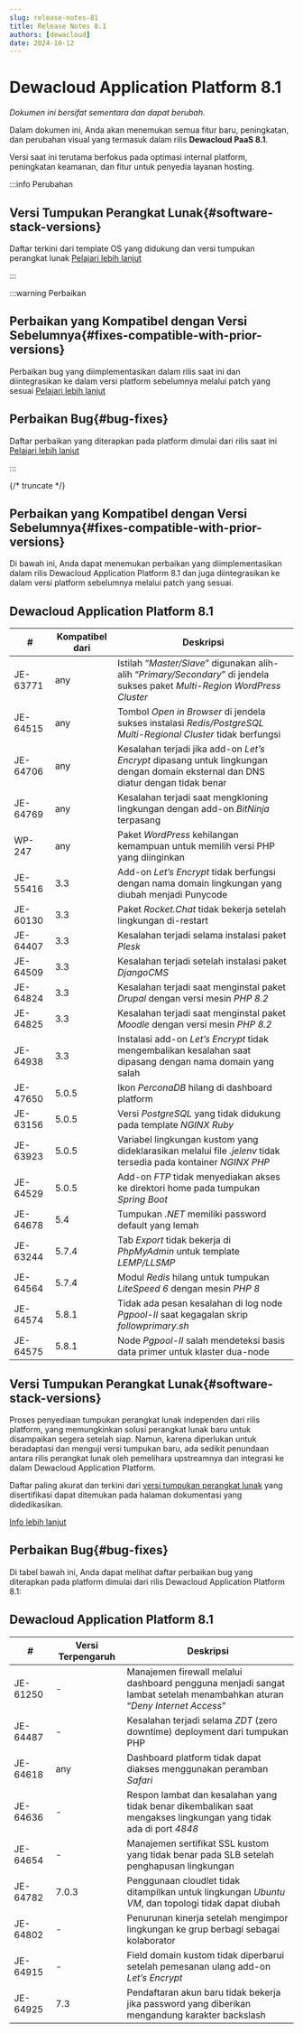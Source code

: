 ```yaml
---
slug: release-notes-81
title: Release Notes 8.1
authors: [dewacloud]
date: 2024-10-12
---
```

# Dewacloud Application Platform 8.1

_Dokumen ini bersifat sementara dan dapat berubah._

Dalam dokumen ini, Anda akan menemukan semua fitur baru, peningkatan, dan perubahan visual yang termasuk dalam rilis **Dewacloud PaaS 8.1**. 

Versi saat ini terutama berfokus pada optimasi internal platform, peningkatan keamanan, dan fitur untuk penyedia layanan hosting. 

:::info Perubahan

## Versi Tumpukan Perangkat Lunak{#software-stack-versions}

Daftar terkini dari template OS yang didukung dan versi tumpukan perangkat lunak [Pelajari lebih lanjut](#software-stack-versions)

:::

:::warning Perbaikan

## Perbaikan yang Kompatibel dengan Versi Sebelumnya{#fixes-compatible-with-prior-versions}

Perbaikan bug yang diimplementasikan dalam rilis saat ini dan diintegrasikan ke dalam versi platform sebelumnya melalui patch yang sesuai [Pelajari lebih lanjut](#fixes-compatible-with-prior-versions)

## Perbaikan Bug{#bug-fixes}

Daftar perbaikan yang diterapkan pada platform dimulai dari rilis saat ini [Pelajari lebih lanjut](#bug-fixes)

:::

{/* truncate */}

## Perbaikan yang Kompatibel dengan Versi Sebelumnya{#fixes-compatible-with-prior-versions}

Di bawah ini, Anda dapat menemukan perbaikan yang diimplementasikan dalam rilis Dewacloud Application Platform 8.1 dan juga diintegrasikan ke dalam versi platform sebelumnya melalui patch yang sesuai.

Dewacloud Application Platform 8.1  
---  
| **#** | **Kompatibel dari** | **Deskripsi**  
---|---|---  
JE-63771 | any | Istilah “_Master/Slave_” digunakan alih-alih “_Primary/Secondary_” di jendela sukses paket _Multi-Region WordPress Cluster_  
JE-64515 | any | Tombol _Open in Browser_ di jendela sukses instalasi _Redis/PostgreSQL Multi-Regional Cluster_ tidak berfungsi  
JE-64706 | any | Kesalahan terjadi jika add-on _Let’s Encrypt_ dipasang untuk lingkungan dengan domain eksternal dan DNS diatur dengan tidak benar  
JE-64769 | any | Kesalahan terjadi saat mengkloning lingkungan dengan add-on _BitNinja_ terpasang  
WP-247 | any | Paket _WordPress_ kehilangan kemampuan untuk memilih versi PHP yang diinginkan  
JE-55416 | 3.3 | Add-on _Let’s Encrypt_ tidak berfungsi dengan nama domain lingkungan yang diubah menjadi Punycode  
JE-60130 | 3.3 | Paket _Rocket.Chat_ tidak bekerja setelah lingkungan di-restart  
JE-64407 | 3.3 | Kesalahan terjadi selama instalasi paket _Plesk_  
JE-64509 | 3.3 | Kesalahan terjadi setelah instalasi paket _DjangoCMS_  
JE-64824 | 3.3 | Kesalahan terjadi saat menginstal paket _Drupal_ dengan versi mesin _PHP 8.2_  
JE-64825 | 3.3 | Kesalahan terjadi saat menginstal paket _Moodle_ dengan versi mesin _PHP 8.2_  
JE-64938 | 3.3 | Instalasi add-on _Let’s Encrypt_ tidak mengembalikan kesalahan saat dipasang dengan nama domain yang salah  
JE-47650 | 5.0.5 | Ikon _PerconaDB_ hilang di dashboard platform  
JE-63156 | 5.0.5 | Versi _PostgreSQL_ yang tidak didukung pada template _NGINX Ruby_  
JE-63923 | 5.0.5 | Variabel lingkungan kustom yang dideklarasikan melalui file _.jelenv_ tidak tersedia pada kontainer _NGINX PHP_  
JE-64529 | 5.0.5 | Add-on _FTP_ tidak menyediakan akses ke direktori home pada tumpukan _Spring Boot_  
JE-64678 | 5.4 | Tumpukan _.NET_ memiliki password default yang lemah  
JE-63244 | 5.7.4 | Tab _Export_ tidak bekerja di _PhpMyAdmin_ untuk template _LEMP/LLSMP_  
JE-64564 | 5.7.4 | Modul _Redis_ hilang untuk tumpukan _LiteSpeed 6_ dengan mesin _PHP 8_  
JE-64574 | 5.8.1 | Tidak ada pesan kesalahan di log node _Pgpool-II_ saat kegagalan skrip _followprimary.sh_  
JE-64575 | 5.8.1 | Node _Pgpool-II_ salah mendeteksi basis data primer untuk klaster dua-node  
  


## Versi Tumpukan Perangkat Lunak{#software-stack-versions}

Proses penyediaan tumpukan perangkat lunak independen dari rilis platform, yang memungkinkan solusi perangkat lunak baru untuk disampaikan segera setelah siap. Namun, karena diperlukan untuk beradaptasi dan menguji versi tumpukan baru, ada sedikit penundaan antara rilis perangkat lunak oleh pemelihara upstreamnya dan integrasi ke dalam Dewacloud Application Platform.

Daftar paling akurat dan terkini dari [versi tumpukan perangkat lunak](<https://docs.dewacloud.com/docs/software-stacks-versions/>) yang disertifikasi dapat ditemukan pada halaman dokumentasi yang didedikasikan.

[Info lebih lanjut](<https://docs.dewacloud.com/docs/software-stacks-versions/>)



## Perbaikan Bug{#bug-fixes}

Di tabel bawah ini, Anda dapat melihat daftar perbaikan bug yang diterapkan pada platform dimulai dari rilis Dewacloud Application Platform 8.1:

Dewacloud Application Platform 8.1  
---  
| **#** | **Versi Terpengaruh** | **Deskripsi**  
---|---|---  
JE-61250 | - | Manajemen firewall melalui dashboard pengguna menjadi sangat lambat setelah menambahkan aturan “_Deny Internet Access_”  
JE-64487 | - | Kesalahan terjadi selama _ZDT_ (zero downtime) deployment dari tumpukan PHP  
JE-64618 | any | Dashboard platform tidak dapat diakses menggunakan peramban _Safari_  
JE-64636 | - | Respon lambat dan kesalahan yang tidak benar dikembalikan saat mengakses lingkungan yang tidak ada di port _4848_  
JE-64654 | - | Manajemen sertifikat SSL kustom yang tidak benar pada SLB setelah penghapusan lingkungan  
JE-64782 | 7.0.3 | Penggunaan cloudlet tidak ditampilkan untuk lingkungan _Ubuntu VM_, dan topologi tidak dapat diubah  
JE-64802 | - | Penurunan kinerja setelah mengimpor lingkungan ke grup berbagi sebagai kolaborator  
JE-64915 | - | Field domain kustom tidak diperbarui setelah pemesanan ulang add-on _Let’s Encrypt_  
JE-64925 | 7.3 | Pendaftaran akun baru tidak bekerja jika password yang diberikan mengandung karakter backslash  
  
